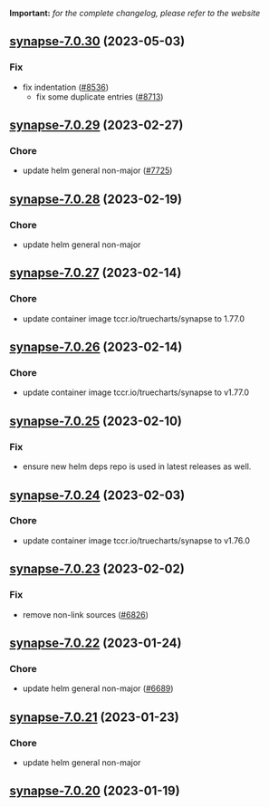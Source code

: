 **Important:**
*for the complete changelog, please refer to the website*




## [synapse-7.0.30](https://github.com/truecharts/charts/compare/synapse-7.0.29...synapse-7.0.30) (2023-05-03)

### Fix

- fix indentation ([#8536](https://github.com/truecharts/charts/issues/8536))
  - fix some duplicate entries ([#8713](https://github.com/truecharts/charts/issues/8713))
  
  


## [synapse-7.0.29](https://github.com/truecharts/charts/compare/synapse-7.0.28...synapse-7.0.29) (2023-02-27)

### Chore

- update helm general non-major ([#7725](https://github.com/truecharts/charts/issues/7725))
  
  


## [synapse-7.0.28](https://github.com/truecharts/charts/compare/synapse-7.0.27...synapse-7.0.28) (2023-02-19)

### Chore

- update helm general non-major
  
  


## [synapse-7.0.27](https://github.com/truecharts/charts/compare/synapse-7.0.26...synapse-7.0.27) (2023-02-14)

### Chore

- update container image tccr.io/truecharts/synapse to 1.77.0
  
  


## [synapse-7.0.26](https://github.com/truecharts/charts/compare/synapse-7.0.25...synapse-7.0.26) (2023-02-14)

### Chore

- update container image tccr.io/truecharts/synapse to v1.77.0
  
  


## [synapse-7.0.25](https://github.com/truecharts/charts/compare/synapse-7.0.24...synapse-7.0.25) (2023-02-10)

### Fix

- ensure new helm deps repo is used in latest releases as well.
  
  


## [synapse-7.0.24](https://github.com/truecharts/charts/compare/synapse-7.0.23...synapse-7.0.24) (2023-02-03)

### Chore

- update container image tccr.io/truecharts/synapse to v1.76.0
  
  


## [synapse-7.0.23](https://github.com/truecharts/charts/compare/synapse-7.0.22...synapse-7.0.23) (2023-02-02)

### Fix

- remove non-link sources ([#6826](https://github.com/truecharts/charts/issues/6826))
  
  


## [synapse-7.0.22](https://github.com/truecharts/charts/compare/synapse-7.0.21...synapse-7.0.22) (2023-01-24)

### Chore

- update helm general non-major ([#6689](https://github.com/truecharts/charts/issues/6689))
  
  


## [synapse-7.0.21](https://github.com/truecharts/charts/compare/synapse-7.0.20...synapse-7.0.21) (2023-01-23)

### Chore

- update helm general non-major
  
  


## [synapse-7.0.20](https://github.com/truecharts/charts/compare/synapse-7.0.19...synapse-7.0.20) (2023-01-19)

